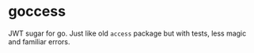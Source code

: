# goccess

JWT sugar for go. Just like old `access` package but with tests, less magic and
familiar errors.